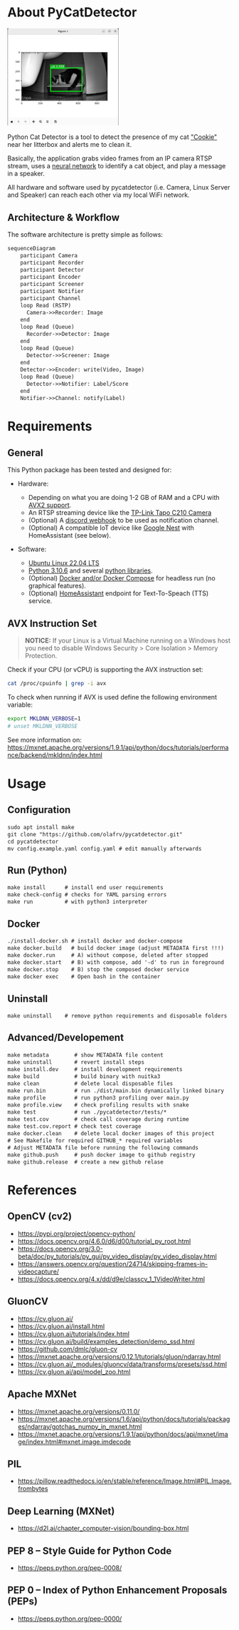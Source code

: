 # About PyCatDetector

<a href="cookie.jpg"><img src="cookie.jpg" width=250></a> 

Python Cat Detector is a tool to detect the presence of my cat ["Cookie"](pycatdetector/tests/images/cat1.jpg) near her litterbox and alerts me to clean it.

Basically, the application grabs video frames from an IP camera RTSP stream, uses a [neural network](pycatdetector/NeuralNet.py) to identify a cat object, and play a message in a speaker.

All hardware and software used by pycatdetector (i.e. Camera, Linux Server and Speaker) can reach each other via my local WiFi network.

## Architecture & Workflow

The software architecture is pretty simple as follows:

```mermaid
sequenceDiagram
    participant Camera
    participant Recorder
    participant Detector
    participant Encoder
    participant Screener
    participant Notifier
    participant Channel
    loop Read (RSTP)
      Camera->>Recorder: Image
    end
    loop Read (Queue)
      Recorder->>Detector: Image
    end
    loop Read (Queue)
      Detector->>Screener: Image
    end
    Detector->>Encoder: write(Video, Image)
    loop Read (Queue)
      Detector->>Notifier: Label/Score
    end
    Notifier->>Channel: notify(Label)
```

# Requirements

## General

This Python package has been tested and designed for:

* Hardware:
  * Depending on what you are doing 1-2 GB of RAM and a CPU with [AVX2 support](https://en.wikipedia.org/wiki/Advanced_Vector_Extensions).
  * An RTSP streaming device like the [TP-Link Tapo C210 Camera](https://www.tp-link.com/en/home-networking/cloud-camera/tapo-c210/) 
  * (Optional) A [discord webhook](https://support.discord.com/hc/en-us/articles/228383668) to be used as notification channel.
  * (Optional) A compatible IoT device like [Google Nest](https://store.google.com/product/google_nest_mini?hl=de) with HomeAssistant (see below).

* Software:
  * [Ubuntu Linux 22.04 LTS](https://releases.ubuntu.com/)
  * [Python 3.10.6](https://docs.python.org/3/) and several [python libraries](https://github.com/olafrv/pycatdetector/blob/master/requirements.txt).
  * (Optional) [Docker and/or Docker Compose](https://docs.docker.com/) for headless run (no graphical features).
  * (Optional) [HomeAssistant](https://www.home-assistant.io/) endpoint for Text-To-Speach (TTS) service.


## AVX Instruction Set

> **NOTICE:** If your Linux is a Virtual Machine running on a Windows host you need to disable Windows Security > Core Isolation > Memory Protection.

Check if your CPU (or vCPU) is supporting the AVX instruction set:

```bash
cat /proc/cpuinfo | grep -i avx
```

To check when running if AVX is used define the following environment variable:
```bash
export MKLDNN_VERBOSE=1
# unset MKLDNN_VERBOSE
```

See more information on: https://mxnet.apache.org/versions/1.9.1/api/python/docs/tutorials/performance/backend/mkldnn/index.html

# Usage

## Configuration
```shell
sudo apt install make
git clone "https://github.com/olafrv/pycatdetector.git"
cd pycatdetector
mv config.example.yaml config.yaml # edit manually afterwards
```
## Run (Python)
```shell
make install      # install end user requirements
make check-config # checks for YAML parsing errors
make run          # with python3 interpreter
```

## Docker

```shell
./install-docker.sh # install docker and docker-compose
make docker.build   # build docker image (adjust METADATA first !!!)
make docker.run     # A) without compose, deleted after stopped
make docker.start   # B) with compose, add '-d' to run in foreground
make docker.stop    # B) stop the composed docker service
make docker exec    # Open bash in the container
```

## Uninstall
```
make uninstall    # remove python requirements and disposable folders
```

## Advanced/Developement
```shell
make metadata        # show METADATA file content
make uninstall       # revert install steps
make install.dev     # install development requirements
make build           # build binary with nuitka3
make clean           # delete local disposable files
make run.bin         # run ./dist/main.bin dynamically linked binary
make profile         # run python3 profiling over main.py
make profile.view    # check profiling results with snake
make test            # run ./pycatdetector/tests/*
make test.cov        # check call coverage during runtime
make test.cov.report # check test coverage
make docker.clean    # delete local docker images of this project
# See Makefile for required GITHUB_* required variables
# Adjust METADATA file before running the following commands
make github.push     # push docker image to github registry
make github.release  # create a new github relase
```

# References

## OpenCV (cv2)
* https://pypi.org/project/opencv-python/
* https://docs.opencv.org/4.6.0/d6/d00/tutorial_py_root.html
* https://docs.opencv.org/3.0-beta/doc/py_tutorials/py_gui/py_video_display/py_video_display.html
* https://answers.opencv.org/question/24714/skipping-frames-in-videocapture/
* https://docs.opencv.org/4.x/dd/d9e/classcv_1_1VideoWriter.html

## GluonCV
* https://cv.gluon.ai/
* https://cv.gluon.ai/install.html
* https://cv.gluon.ai/tutorials/index.html
* https://cv.gluon.ai/build/examples_detection/demo_ssd.html
* https://github.com/dmlc/gluon-cv
* https://mxnet.apache.org/versions/0.12.1/tutorials/gluon/ndarray.html
* https://cv.gluon.ai/_modules/gluoncv/data/transforms/presets/ssd.html
* https://cv.gluon.ai/api/model_zoo.html

## Apache MXNet
* https://mxnet.apache.org/versions/0.11.0/
* https://mxnet.apache.org/versions/1.6/api/python/docs/tutorials/packages/ndarray/gotchas_numpy_in_mxnet.html
* https://mxnet.apache.org/versions/1.9.1/api/python/docs/api/mxnet/image/index.html#mxnet.image.imdecode
## PIL
* https://pillow.readthedocs.io/en/stable/reference/Image.html#PIL.Image.frombytes

## Deep Learning (MXNet)

* https://d2l.ai/chapter_computer-vision/bounding-box.html

## PEP 8 – Style Guide for Python Code
* https://peps.python.org/pep-0008/
## PEP 0 – Index of Python Enhancement Proposals (PEPs)
* https://peps.python.org/pep-0000/